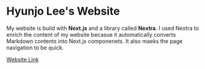 # Hyunjo Lee's Website

My website is build with **Next.js** and a library called **Nextra**. I used Nextra to enrich the content of my website becasue it automatically converts Markdown contents into Next.js componenets. It also maeks the page navigation to be quick.

[Website Link](hyunjo.vercel.app)
